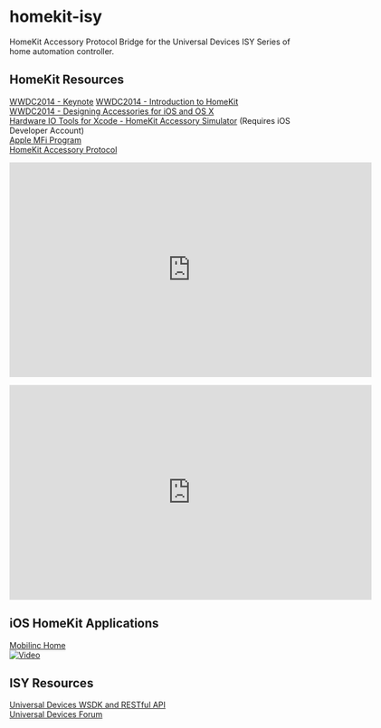 homekit-isy
===========

HomeKit Accessory Protocol Bridge for the Universal Devices ISY Series of home automation controller.

HomeKit Resources
-----------------

[WWDC2014 - Keynote](https://developer.apple.com/videos/wwdc/2014/#101) 
[WWDC2014 - Introduction to HomeKit](https://developer.apple.com/videos/wwdc/2014/?include=213#213)  
[WWDC2014 - Designing Accessories for iOS and OS X](https://developer.apple.com/videos/wwdc/2014/?include=701#701)  
[Hardware IO Tools for Xcode - HomeKit Accessory Simulator](https://developer.apple.com/downloads/index.action) (Requires iOS Developer Account)  
[Apple MFi Program](https://developer.apple.com/programs/mfi/)  
[HomeKit Accessory Protocol](https://gist.github.com/pieceofsummer/13272bf76ac1d6b58a30)  

<embed src="http://devstreaming.apple.com/videos/wwdc/2014/101xx36lr6smzjo/101/101_sd.mov" width="640" height="380" controller="true" autoplay="false" starttime="1:34:30:00.0" endtime="1:35:44:00.0" bgcolor="white"> 

<div class="erato-range"><a data-range="761,979" name="761,979"></a></div><p><embed src="http://devstreaming.apple.com/videos/wwdc/2014/101xx36lr6smzjo/101/101_sd.mov" width="640" height="380" controller="true" autoplay="false" starttime="1:34:30:00.0" endtime="1:35:44:00.0" bgcolor="white">


iOS HomeKit Applications
------------------------
[Mobilinc Home](http://mobilinc.com)  
[![Video](http://img.youtube.com/vi/zKq7egvgbmU/hqdefault.jpg)](http://www.youtube.com/watch?v=zKq7egvgbmU)

ISY Resources
-------------
[Universal Devices WSDK and RESTful API](http://www.universal-devices.com/developers/wsdk/)  
[Universal Devices Forum](http://forum.universal-devices.com)  














